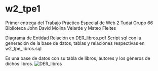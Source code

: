 # w2_tpe1
Primer entrega del Trabajo Práctico Especial de Web 2 Tudai Grupo 66 Biblioteca
John David Molina Velarde y Mateo Fleites

Diagrama de Entidad Relación en DER_libros.pdf
Script sql con la generación de la base de datos, tablas y relaciones respectivas en w2_tpe_libros.sql

Es una base de datos con su tabla de libros, autores y los géneros de dichos libros.
![DER_libros](https://github.com/user-attachments/assets/86f9bdd5-c3d0-4e7d-8ca5-3bbc74afcb5e)

